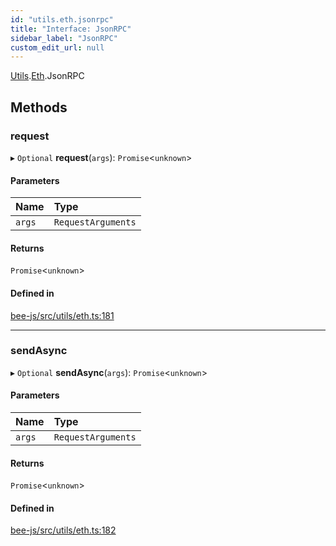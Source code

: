 ```yaml
---
id: "utils.eth.jsonrpc"
title: "Interface: JsonRPC"
sidebar_label: "JsonRPC"
custom_edit_url: null
---
```


[Utils](../modules/utils.md).[Eth](../modules/utils.eth.md).JsonRPC

## Methods

### request

▸ `Optional` **request**(`args`): `Promise`<`unknown`\>

#### Parameters

| Name | Type |
| :------ | :------ |
| `args` | `RequestArguments` |

#### Returns

`Promise`<`unknown`\>

#### Defined in

[bee-js/src/utils/eth.ts:181](https://github.com/ethersphere/bee-js/blob/74056cb/src/utils/eth.ts#L181)

___

### sendAsync

▸ `Optional` **sendAsync**(`args`): `Promise`<`unknown`\>

#### Parameters

| Name | Type |
| :------ | :------ |
| `args` | `RequestArguments` |

#### Returns

`Promise`<`unknown`\>

#### Defined in

[bee-js/src/utils/eth.ts:182](https://github.com/ethersphere/bee-js/blob/74056cb/src/utils/eth.ts#L182)
